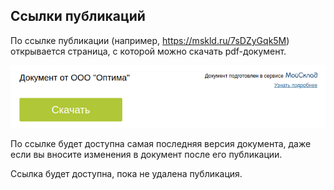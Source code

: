 ## Ссылки публикаций

По ссылке публикации (например, https://mskld.ru/7sDZyGqk5M) открывается страница, с которой можно скачать pdf-документ.

![useful image](./images/publication/publication_download.png?raw=true)

По ссылке будет доступна самая последняя версия документа, даже если вы вносите изменения в документ после его публикации.

Ссылка будет доступна, пока не удалена публикация.
